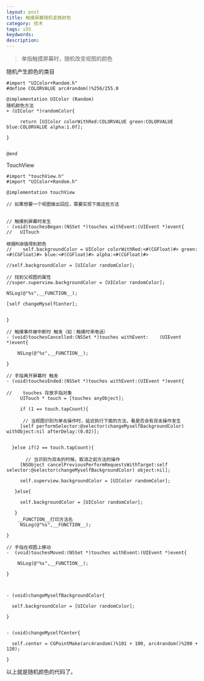 ```yaml
---
layout: post
title: 触摸屏幕随机变换颜色
category: 技术
tags: iOS
keydwords:
description:
---
```


>单指触摸屏幕时，随机改变视图的颜色

随机产生颜色的类目
	
	#import "UIColor+Random.h"
	#define COLORVALUE arc4random()%256/255.0
	
	@implementation UIColor (Random)
	随机颜色方法
	+ (UIColor *)randomColor{

   		 return [UIColor colorWithRed:COLORVALUE green:COLORVALUE blue:COLORVALUE alpha:1.0f];

	}	


	@end
	
	
TouchView

	#import "touchView.h"
	#import "UIColor+Random.h"

	@implementation touchView

	// 如果想要一个视图做出回应，需要实现下面这些方法


	// 触摸到屏幕时发生
	- (void)touchesBegan:(NSSet *)touches withEvent:(UIEvent *)event{
	//   UITouch
    
    根据RGB值得到颜色
	//    self.backgroundColor = UIColor colorWithRed:<#(CGFloat)#> green:<#(CGFloat)#> blue:<#(CGFloat)#> alpha:<#(CGFloat)#>
	
    //self.backgroundColor = [UIColor randomColor];
    
    // 找到父视图的属性    
    //super.superview.backgroundColor = [UIColor randomColor];
    
    NSLog(@"%s",__FUNCTION__);
  
    [self changeMyselfCenter];


	}

	// 触摸事件被中断时 触发（如：触摸时来电话）
	- (void)touchesCancelled:(NSSet *)touches withEvent:	(UIEvent *)event{
    
	    NSLog(@"%s",__FUNCTION__);

	}

	// 手指离开屏幕时 触发
	- (void)touchesEnded:(NSSet *)touches withEvent:(UIEvent *)event{
	
	//    touches 存放手指对象
 	 	 UITouch * touch = [touches anyObject];
 	   
 	  	 if (1 == touch.tapCount){
 	   
      	  // 当视图识别为单击操作时，延迟执行下面的方法，看是否会有双击操作发生      	  
  	     [self performSelector:@selector(changeMyselfBackgroundColor) withObject:nil afterDelay:(0.02)];
        
        
  	  }else if(2 == touch.tapCount){
    
     	   // 当识别为双击的时候，取消之前方法的操作
     	 [NSObject cancelPreviousPerformRequestsWithTarget:self selector:@selector(changeMyselfBackgroundColor) object:nil];
        
    	 self.superview.backgroundColor = [UIColor randomColor];
    
 	   }else{
    
 	     self.backgroundColor = [UIColor randomColor];
    
 	   }
    	__FUNCTION__打印方法名
  	 	 NSLog(@"%s",__FUNCTION__);

	}

	// 手指在视图上移动
	-  (void)touchesMoved:(NSSet *)touches withEvent:(UIEvent *)event{

	    NSLog(@"%s",__FUNCTION__);
    
	}



	- (void)changeMyselfBackgroundColor{

  	  self.backgroundColor = [UIColor randomColor];

	}


	- (void)changeMyselfCenter{

  	  self.center = CGPointMake(arc4random()%101 + 100, arc4random()%200 + 120);

	}
	

以上就是随机颜色的代码了。
